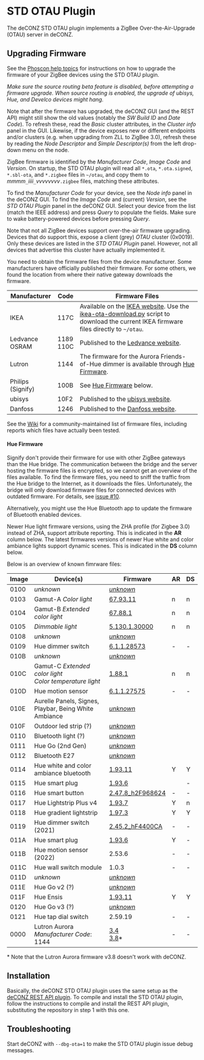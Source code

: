 # STD OTAU Plugin
The deCONZ STD OTAU plugin implements a ZigBee Over-the-Air-Upgrade (OTAU) server in deCONZ.

## Upgrading Firmware
See the [Phoscon help topics](https://phoscon.de/en/support#ota-update-osram-devices) for instructions on how to upgrade the firmware of your ZigBee devices using the STD OTAU plugin.

_Make sure the source routing beta feature is disabled, before attempting a firmware upgrade.
When source routing is enabled, the upgrade of ubisys, Hue, and Develco devices might hang._

Note that after the firmware has upgraded, the deCONZ GUI (and the REST API) might still show the old values (notably the _SW Build ID_ and _Date Code_).
To refresh these, read the _Basic_ cluster attributes, in the _Cluster info_ panel in the GUI.
Likewise, if the device exposes new or different endpoints and/or clusters (e.g. when upgrading from ZLL to ZigBee 3.0), refresh these by reading the _Node Descriptor_ and _Simple Descriptor(s)_ from the left drop-down menu on the node.

ZigBee firmware is identified by the _Manufacturer Code_, _Image Code_ and _Version_.
On startup, the STD OTAU plugin will read all `*.ota`, `*.ota.signed`, `*.sbl-ota`, and `*.zigbee` files in `~/otau`, and copy them to _mmmm_`_`_iiii_`_`_vvvvvvvv_`.zigbee` files, matching these attributes.

To find the _Manufacturer Code_ for your device, see the _Node info_ panel in the deCONZ GUI.  To find the _Image Code_ and (current) _Version_, see the _STD OTAU Plugin_ panel in the deCONZ GUI.
Select your device from the list (match the IEEE address) and press _Query_ to populate the fields.
Make sure to wake battery-powered devices before pressing _Query_.

Note that not all ZigBee devices support over-the-air firmware upgrading.
Devices that do support this, expose a client (grey) _OTAU_ cluster (0x0019).
Only these devices are listed in the _STD OTAU Plugin_ panel.
However, not all devices that advertise this cluster have actually implemented it.

You need to obtain the firmware files from the device manufacturer.
Some manufacturers have officially published their firmware.
For some others, we found the location from where their native gateway downloads the firmware.

Manufacturer | Code | Firmware Files
-- | -- | --
IKEA | 117C | Available on the [IKEA website](http://fw.ota.homesmart.ikea.net/feed/version_info.json).  Use the [ikea-ota-download.py](https://github.com/dresden-elektronik/deconz-rest-plugin/blob/master/ikea-ota-download.py) script to download the current IKEA firmware files directly to `~/otau`.
Ledvance<br>OSRAM | 1189<br>110C | Published to the [Ledvance website](https://update.ledvance.com/firmware-overview?submit=all).
Lutron | 1144 | The firmware for the Aurora Friends-of-Hue dimmer is available through [Hue Firmware](#hue-firmware).
Philips (Signify) | 100B | See [Hue Firmware](#hue-firmware) below.
ubisys | 10F2 | Published to the [ubisys website](http://www.ubisys.de/en/support/firmware/).
Danfoss | 1246 | Published to the [Danfoss website](https://www.danfoss.com/en/products/dhs/smart-heating/smart-heating/danfoss-ally/danfoss-ally-support/).

See the [Wiki](https://github.com/dresden-elektronik/deconz-rest-plugin/wiki/OTA-Image-Types---Firmware-versions) for a community-maintained list of firmware files, including reports which files have actually been tested.

#### Hue Firmware

Signify don't provide their firmware for use with other ZigBee gateways than the Hue bridge.
The communication between the bridge and the server hosting the firmware files is encrypted, so we cannot get an overview of the files available.
To find the firmware files, you need to sniff the traffic from the Hue bridge to the Internet, as it downloads the files.
Unfortunately, the bridge will only download firmware files for connected devices with outdated firmware.
For details, see [issue #10](https://github.com/dresden-elektronik/deconz-ota-plugin/issues/10).

Alternatively, you might use the Hue Bluetooth app to update the firmware of Bluetooth enabled devices.

Newer Hue light firmware versions, using the ZHA profile (for Zigbee 3.0) instead of ZHA, support attribute reporting.
This is indicated in the **AR** column below.
The latest firmwares versions of newer Hue white and color ambiance lights support dynamic scenes.
This is indicated in the **DS** column below.

Below is an overview of known fimrware files:

Image | Device(s) | Firmware | AR | DS
-- | -- | -- | -- | --
0100 | _unknown_ | [_unknown_](http://fds.dc1.philips.com/firmware/ZGB_100B_0100/1124097291/ConnectedLamp-TI-Target_0012.sbl-ota)
0103 | Gamut-A _Color light_ | [67.93.11](http://fds.dc1.philips.com/firmware/ZGB_100B_0103/1124097291/LivingColors-Hue-Target_0012.sbl-ota) | n | n
0104 | Gamut-B _Extended color light_ | [67.88.1](http://fds.dc1.philips.com:80/firmware/ZGB_100B_0104/1124096001/Atmel_0104_ConnectedLamp-Target_0012_88.1.sbl-ota) | n | n
0105 | _Dimmable light_ | [5.130.1.30000](http://fds.dc1.philips.com/firmware/ZGB_100B_0105/1107326256/WhiteLamp-Atmel-Target_0105_5.130.1.30000_0012.sbl-ota) | n | n
0108 | _unknown_ | [_unknown_](http://fds.dc1.philips.com/firmware/ZGB_100B_0108/1124097287/100B_0108_LivingColors-Target_0012_93.7.sbl-ota)
0109 | Hue dimmer switch | [6.1.1.28573](http://fds.dc1.philips.com/firmware/ZGB_100B_0109/1107324829/Switch-ATmega_6.1.1.28573_0012.sbl-ota) | - | -
010B | _unknown_ | [_unknown_](http://fds.dc1.philips.com/firmware/ZGB_100B_010B/1124096001/LSP_010B_ModuLum-ATmega_0012_88.1.sbl-ota)
010C | Gamut-C _Extended color light_<br>_Color temperature light_ | [1.88.1](http://fds.dc1.philips.com/firmware/ZGB_100B_010C/16785664/100B-010C-01002100-ConfLight-Lamps_0012.zigbee) | n | n
010D | Hue motion sensor | [6.1.1.27575](http://fds.dc1.philips.com/firmware/ZGB_100B_010D/1107323831/Sensor-ATmega_6.1.1.27575_0012.sbl-ota) | - | -
010E | Aurelle Panels, Signes, Playbar, Being White Ambiance | [_unknown_](http://fds.dc1.philips.com/firmware/ZGB_100B_010E/16785152/100B-010E-01001F00-ConfLight-ModuLum_0012.zigbee)
010F | Outdoor led strip (?) | [_unknown_](http://fds.dc1.philips.com/firmware/ZGB_100B_010F/16781312/100B-010F-01001000-ConfLight-LedStrips_0012.zigbee)
0110 | Bluetooth light (?) | [_unknown_](http://fds.dc1.philips.com/firmware/ZGB_100B_0110/16785410/100B-0110-01002002-ConfLight-Lamps-EFR32MG13.zigbee)
0111 | Hue Go (2nd Gen) | [_unknown_](http://fds.dc1.philips.com/firmware/ZGB_100B_0111/16784640/100B-0111-01001D00-ConfLight-ModuLum-EFR32MG13.zigbee) 
0112 | Bluetooth E27 | [_unknown_](http://fds.dc1.philips.com/firmware/ZGB_100B_0112/16786178/100B-0112-01002302-ConfLightBLE-Lamps-EFR32MG13.zigbee)
0114 | Hue white and color ambiance bluetooth | [1.93.11](http://fds.dc1.philips.com:80/firmware/ZGB_100B_0114/16784402/100B-0114-01001C12-ConfLightBLE-Lamps-EFR32MG21.zigbee)| Y | Y
0115 | Hue smart plug | [1.93.6](http://fds.dc1.philips.com/firmware/ZGB_100B_0115/16781056/100B-0115-01000F00-SmartPlug-EFR32MG13.zigbee) | | -
0116 | Hue smart button | [2.47.8_h2F968624](http://fds.dc1.philips.com/firmware/ZGB_100B_0116/33566472/100B-0116-02002F08-Switch-EFR32MG13.zigbee) | - | -
0117 | Hue Lightstrip Plus v4 | [1.93.7](http://fds.dc1.philips.com/firmware/ZGB_100B_0117/16784640/100B-0117-01001D00-ConfLightBLE-ModuLum-EFR32MG21.zigbee) | Y | n
0118 | Hue gradient lightstrip | [1.97.3](http://fds.dc1.philips.com/firmware/ZGB_100B_0118/16781828/100B-0118-01001204-PixelLum-EFR32MG21.zigbee) | Y | Y
0119 | Hue dimmer switch (2021) | [2.45.2_hF4400CA](http://fds.dc1.philips.com/firmware/ZGB_100B_0119/33565954/100B-0119-02002D02-Switch-EFR32MG22.zigbee) | - | -
011A | Hue smart plug | [1.93.6](http://fds.dc1.philips.com/firmware/ZGB_100B_011A/16779776/100B-011A-01000A00-SmartPlug-EFR32MG21.zigbee) | Y | -
011B | Hue motion sensor (2022) | 2.53.6 | - | -
011C | Hue wall switch module | 1.0.3 | - | -
011D | _unknown_ | [_unknown_](http://fds.dc1.philips.com/firmware/ZGB_100B_011D/16785154/100B-011D-01001F02-ConfLight-ModuLumV2-EFR32MG13.zigbee)
011E | Hue Go v2 (?) | [_unknown_](http://fds.dc1.philips.com/firmware/ZGB_100B_011E/16785152/100B-011E-01001F00-ConfLight-PortableV2-EFR32MG13.zigbee)
011F | Hue Ensis | [1.93.11](http://fds.dc1.philips.com/firmware/ZGB_100B_011F/16784902/100B-011F-01001E06-ConfLightBLE-ModuLumV3-EFR32MG21.zigbee) | Y | Y
0120 | Hue Go v3 (?) | [_unknown_](http://fds.dc1.philips.com/firmware/ZGB_100B_0120/16784896/100B-0120-01001E00-ConfLightBLE-PortableV3-EFR32MG21.zigbee)
0121 | Hue tap dial switch | 2.59.19 | - | -
0000 | Lutron Aurora<br>_Manufacturer Code_: 1144 | [3.4](http://fds.dc1.philips.com/firmware/ZGB_1144_0000/3040/Superman_v3_04_Release_3040.ota)<br>[3.8](http://fds.dc1.philips.com/firmware/ZGB_1144_0000/3080/Superman_v3_08_ProdKey_3080.ota)* | - | -

\* Note that the Lutron Aurora firmware v3.8 doesn't work with deCONZ.

## Installation

Basically, the deCONZ STD OTAU plugin uses the same setup as the [deCONZ REST API plugin](https://github.com/dresden-elektronik/deconz-rest-plugin).
To compile and install the STD OTAU plugin, follow the instructions to compile and install the REST API plugin, substituting the repository in step 1 with this one.

## Troubleshooting
Start deCONZ with `--dbg-ota=1` to make the STD OTAU plugin issue debug messages.
